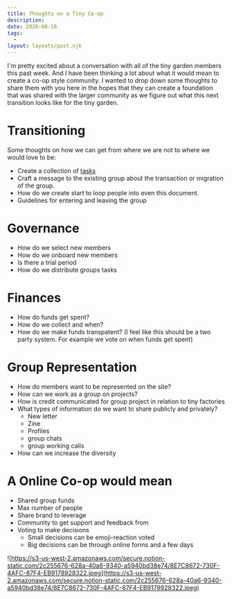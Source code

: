 ```yaml
---
title: Thoughts on a Tiny Co-op
description:
date: 2020-08-18
tags:
  -
layout: layouts/post.njk
---
```

I'm pretty excited about a conversation with all of the tiny garden members this past week. And I have been thinking a lot about what it would mean to create a co-op style community. I wanted to drop down some thoughts to share them with you here in the hopes that they can create a foundation that was shared with the larger community as we figure out what this next transition looks like for the tiny garden.

# Transitioning

Some thoughts on how we can get from where we are not to where we would love to be:

- Create a collection of [tasks](https://www.notion.so/tinyfactories/A-Tiny-Co-op-58fb472eb52241c8af2b3e81b0fb8887#1bb4eb4f144a4761be574ad607030a31)
- Craft a message to the existing group about the transaction or migration of the group.
- How do we create start to loop people into even this document.
- Guidelines for entering and leaving the group

# Governance

- How do we select new members
- How do we onboard new members
- Is there a trial period
- How do we distribute groups tasks

# Finances

- How do funds get spent?
- How do we collect and when?
- How do we make funds transpatent? (I feel like this should be a two party system. For example we vote on when funds get spent)

# Group Representation

- How do members want to be represented on the site?
- How can we work as a group on projects?
- How is credit communicated for group project in relation to tiny factories
- What types of information do we want to share publicly and privately?
    - New letter
    - Zine
    - Profiles
    - group chats
    - group working calls
- How can we increase the diversity

# A Online Co-op would mean

- Shared group funds
- Max number of people
- Share brand to leverage
- Community to get support and feedback from
- Voting to make decisions
    - Small decisions can be emoji-reaction voted
    - Big decisions can be through online forms and a few days

![https://s3-us-west-2.amazonaws.com/secure.notion-static.com/2c255676-628a-40a6-9340-a5940bd38e74/8E7C8672-730F-4AFC-87F4-EB9178928322.jpeg](https://s3-us-west-2.amazonaws.com/secure.notion-static.com/2c255676-628a-40a6-9340-a5940bd38e74/8E7C8672-730F-4AFC-87F4-EB9178928322.jpeg)
